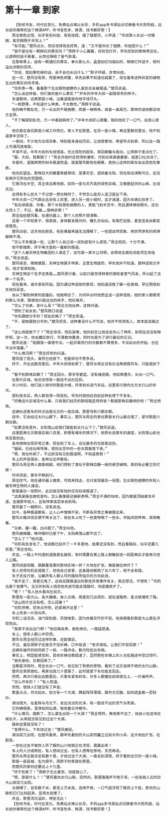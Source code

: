 # 第十一章 到家
        【告知书友，时代在变化，免费站点难以长存，手机app多书源站点切换看书大势所趋，站长给你推荐的这个换源APP，听书音色多、换源、找书都好使！】
       周全面色古怪，似乎有些纠结，有些扭捏，碰了碰楚风，小声道：“你说那人长出一对银翅，能否翱翔于天穹上？”
       “有可能。”楚风点头，而后觉得有些好笑，道：“又不是你长了翅膀，你扭捏什么？”
       “我不是也有一颗鲜红的果实吗？”周胖子小心翼翼，将背包打开，早先挖到的那株草还在，以透明的袋子裹着，从而也隔绝了香气弥漫。
       在那株草上，结有一颗通红的果实，拳头那么大，晶莹如红玛瑙似的，稍微打开袋子，顿时溢出浓郁的芬芳。
       “你说，我如果吃掉的话，会不会也长出什么？”胖子怀疑，非常纠结。
       这一次，楚风没有笑，而是神色郑重，早先如果不知道也就罢了，现在看来这种异变的植物生出的果实非同寻常。
       “你先等一等，看看那个生出银色翅膀的人是否还会被报道。”楚风说道。
       “怎么会这样香，你们拿的是什么果实？”开车的中年大叔一副很惊奇的样子。
       车速极快，远离那座小城，沿着道路驶向地平线尽头。
       “一枚野果，不知道什么种类，不太敢吃。”周胖子说道。
       他的确不敢乱吃，万一长出的不是翅膀，而是一根犄角，或者一条尾巴，那样的话他都没地方去哭。
       “不了解就别乱吃，万一中毒就麻烦了。”中年大叔好心提醒，随后他叹了一口气，在担心家人。
       他仅是在身后那座小城工作而已，家人不在那里，在另一座小镇，离这里数百里远，他不知道家中怎样了。
       一夜间，不少地方出现异象，特别是亲身经历后，让他很害怕，希望早点到家，所以这一路上可谓风驰电掣。
       不得不说，中年大叔的车技很高，无比惊险的超车，来回颠簸与摇动，让周胖子差点吐了。
       “服，大叔，我算服了！”周全开始时还觉得刺激呢，可到后来直接萎靡，就差口吐白沫了。
       车窗外，道路两旁的树木极速而退，就是楚风都有些眼晕，真担心这样的飙车会出现危险事故。
       他向后望去，那株巨大的藤蔓青碧翠绿，笼罩天空，遮挡着太阳，现在依旧清晰可见，还没有离开它所在的范围呢。
       它悬浮在半空，其主体远离地面，如同一座与天齐高的绿色巨城，又像是起伏的山峰，壮阔无边。
       这得有多么巨大？不过想一想也释然了，不然怎么能将人造卫星扯下来。
       中年大叔一口气飙出去足有上百里，进入另一座小城时，这才减速，因为车辆比较多了。
       “有后续报道，你看，那个长有银色翅膀的人，真能飞到半空中，而且通体缭绕银光，这也太惊人了，不过，看着……很神武啊！”
       周全指给楚风看，在通讯器上，那个人的照片很清晰。
       这是一个年轻男子，很英俊，身体散发银光时，瞳孔亦灿灿，有银芒绽放，甚至连发丝都变得雪亮。
       楚风动容，这天地在剧变，有些事越来越无法理解了，一些超自然现象，用世界原有的规律解释不清。
       “怎么不多报道一些，让那个人自己说一说到底有什么感受。”周全抱怨，十分不满。
       他不断搜索，终于再次查到一篇新的报道。
       “这个人被天神生物集团的人请走了，这可是一家大公司啊，会帮他全面检测各项生命指标。”周全说道。
       楚风闻言，微微蹙眉，天神生物属于林家，主营生物医药，早先他并不知道，跟林诺依分手后，他才渐渐知晓。
       天神生物这个名字还真是……楚风思忖着，以前只是觉得林家的掌舵者意气风发，所以起了这样一个名字。
       现在看来，或许意有所指。因为通过林诺依的表现，他知道该族了解一些真相，早已预感到天地将异变。
       自从了解到林家的底蕴后，他就明白了，为何毕业时他想去送一送林诺依，她的家人都表现的那么冷漠，致使他只能远远的挥手，而后离开。
       “怎么了兄弟，发什么呆？”周全见他出神，这样问道。
       “想到了前女友。”楚风随口说道
       “你先跟她分手的？现在后悔了？”周全笑道。
       “不，是她跟我分手的。”楚风坦言，这种事没什么不可说，他并不觉得丢人，原本就该揭过了。
       “这么快就放下了？”周全惊讶，而后哀嚎，他的初恋让他足足伤心了两年，到现在还没有释怀呢。这一次，他去藏区旅行，可谓故地重游，同时也是为了进行最后的忘记。
       楚风说道：“她跟我一直很平淡，一起并肩而行的次数都不算很多，平淡如水的开始，也在平淡中落幕。”
       “什么情况啊？”周全好奇的问道。
       楚风摇了摇头，虽然已经放下，但是却也不愿多说。
       终于，开出去数百里后，中年大叔快到家了，楚风与周全没有办法再搭顺风车，只能提前下车。
       “看不到那株巨藤了！”周全回头，那天穹碧蓝，没有被遮蔽，他如释重负，长出一口气。
       在那片区域，他总觉得有一股说不出的压抑。
       半小时后，他们进入相邻的那座大城，并来到长途汽车站，这里有行驶向北方太行山的车次。
       顺利发车后，两人都觉得一阵轻松，早先时就怕在目前这种处境下不发车。
       “好像这片区域没什么事，只有我们经历的那段路显得奇诡？都是那株巨藤闹的吧！”周全愤愤。
       这辆长途客车的终点站是北方的一座巨城，那里号称六朝古都。
       途中，它会经过太行山脚下，事实上，楚风与周全的家也算是太行山最北端了，紧邻那座六朝古都。
       “如果没有意外，太阳落山前我们就能到太行山下了。”楚风说道。
       这里距离北方那座巨城八百里，即便有堵车的情况下，依照长途客车的速度，太阳落山前也肯定能到达。
       各地相继出现异常之事，现在到了车上，谈论最多的也就是这些。
       “据闻，已经动用导弹，想将太空中的一些东西轰落下来。”
       “嗯，我也听闻了，不过却没有见到报道啊，不知道真假！”
       车上的声音很杂，各种议论声都有。
       楚风与周全两人面面相觑，他们想到了类似于那株巨藤一般的悬空植物，真的有必要立刻打掉！
       时间流逝，客车平稳前行。
       周全叹气，他在通讯器上搜索，可找来找去，也只发现最后一张图，生出银色翅膀的年轻人被天神生物的人接走。
       那是最后一张照片，此后就没有他的任何后续报道了。
       “这真是接去做检查吗，怎么看像是迎接新贵啊。”周全不满的咕哝，因为都是顶级豪车开道，去接那年轻人，且有林家高层亲自到场。
       楚风看了一眼照片，没有说话。
       如今，各种报道都有，让人心中惴惴不安，不断有异常之事被报出来。
       楚风大略浏览后便不再关注了，他在车上吃了一些食物喝了一些水，开始闭目养神，渐渐睡着。
       “兄弟，醒一醒，出问题了。”周全叫他。
       楚风被推醒，睁开眼时已是下午，太阳离落山都不远了。
       “怎么了？”他问道。
       “司机有些发毛了，他说都已经开了一千多里地，结果还没有到，而且看路标，似乎还要几百里。”周全告知。
       并且，一路上不时遇到道路莫名破损，有时需要在黄土路上颠簸前进一段距离后才能再次进入公路。
       楚风彻底惊醒，跟藤蔓笼罩的那块区域一样？大地在扩张，像是被拉伸开了？
       有人觉得司机走错路了，但他自己发誓，这条路他都跑了五六年了，绝不会有错。
       车子还在行驶，沿着所有人都认可的路标所指示的方向前进。
       “我不走了，真是见鬼了，这肯定跟报道出的那些异常事件有关，我还想活，不想死！”司机也是个急脾气，当又听到有人抱怨他先前可能走错路时，彻底撂挑子了。
       “嗯？！”有人抬头看向左前方。
       那里有一座大山，高大巍峨，耸入云端，竟是突兀出现的，就在道路旁，差点就堵死了路。
       “这山刚才还没有呢，怎么回事？”
       “司机师傅，您快点开吧，赶紧离开这里！”
       车上传来一片惊叫声。
       司机二话没说，油门踩到底，风驰电掣，因为他着实吓的不轻，他亲眼看到那座大山莫名浮现而出。
       “我真不该出远门啊！”他后悔自责，面色惨白，一路猛提速。
       车上，很多人都心中恐慌。
       楚风与周全经历过这样的事，还能镇定。
       不过，最后周胖子还是忍不住祈祷，口中低语：“老天保佑，让我们平安回家！”
       这辆车被开的如同疯了一般，一路冲击，数次险些出车祸。
       事实上，明显能感觉到，其他车辆也都提速了，显然那些车辆上的人也在路途中受过惊吓。
       “谢天谢地，总算回来了。”
       当繁星浮现时，周全长出一口气，他见到了熟悉的景物，看到了远方连绵不绝的太行山脉。
       楚风也渐渐放松，离家也就几十里路了，此时就是下车也能走回去。
       然而，再次行驶出去数里后，大客车紧急刹车，许多人都撞在前排座位上，一片痛呼声。
       “怎么开车的？！”有人怒道。
       然而，很快人们就没有了声音。
       繁星点点，月光如水，前方有一个大湖，腾起阵阵薄烟，跟月光交融，如同遮盖着一层轻纱。
       湖泊很大，在星辉与月光下，发出淡淡的光泽，有一股说不出的灵气与秀美。
       它的确很美，澄净如同仙湖，吸收着日月精华。
       “什么情况，路断了，怎么莫名出现一个大湖？”周全愕然，离他家不远了，他自小在这块区域长大，从来就没有见到过这个大湖。
       路到这里就没有了！
       “发愣什么，下车绕过去！”楚风催促。
       湖泊突兀出现，在楚风看来，跟早先看到的大山突然矗立近前大同小异，这大地在扩张，在剧变。
       一些在过去不被世人所了解的山川地貌正在浮现，展露出来！
       车上的人分成两批，有人想绕过去，也有人想等在原地，天亮再说。
       楚风与周全跋涉足有数十里，才绕过这个大湖，一直走到深夜，终于看到远方的一座小城。
       那是一座县城，名为顺平，周胖子的家就在那里。
       而楚风的家则还要远上十几里。
       “终于到家了！”周胖子无比喜悦，彻底放心了。
       “嗯，那是什么？！”楚风看向太行山脉，突然间，那里隆隆声不绝于耳，一些高耸入云的巨大山体突兀出现。
       太磅礴了，足有数千米，甚至上万米高，连绵不绝，一口气就浮现了数百上千座，原先的山脉和它们比较起来，显得太低矮了。
       并且，那里流光溢彩，神圣无比！
       【告知书友，时代在变化，免费站点难以长存，手机app多书源站点切换看书大势所趋，站长给你推荐的这个换源APP，听书音色多、换源、找书都好使！】